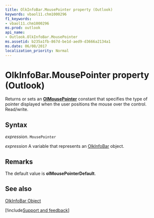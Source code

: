 ```yaml
---
title: OlkInfoBar.MousePointer property (Outlook)
keywords: vbaol11.chm1000296
f1_keywords:
- vbaol11.chm1000296
ms.prod: outlook
api_name:
- Outlook.OlkInfoBar.MousePointer
ms.assetid: b235a1fb-867d-be1d-aed9-d3666a2134a1
ms.date: 06/08/2017
localization_priority: Normal
---
```



# OlkInfoBar.MousePointer property (Outlook)

Returns or sets an **[OlMousePointer](Outlook.OlMousePointer.md)** constant that specifies the type of pointer displayed when the user positions the mouse over the control. Read/write.


## Syntax

_expression_. `MousePointer`

_expression_ A variable that represents an [OlkInfoBar](Outlook.OlkInfoBar.md) object.


## Remarks

The default value is **olMousePointerDefault**.


## See also


[OlkInfoBar Object](Outlook.OlkInfoBar.md)

[!include[Support and feedback](~/includes/feedback-boilerplate.md)]